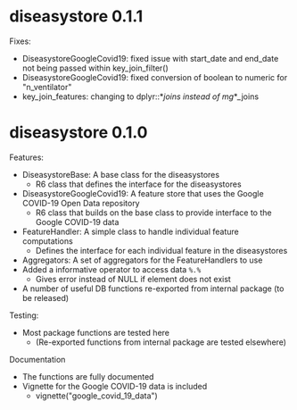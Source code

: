 # diseasystore 0.1.1

Fixes:
* DiseasystoreGoogleCovid19: fixed issue with start_date and end_date not being passed within key_join_filter()
* DiseasystoreGoogleCovid19: fixed conversion of boolean to numeric for "n_ventilator"
* key_join_features: changing to dplyr::\*_joins instead of mg_\*_joins

# diseasystore 0.1.0

Features:
* DiseasystoreBase: A base class for the diseasystores
  * R6 class that defines the interface for the diseasystores
* DiseasystoreGoogleCovid19: A feature store that uses the Google COVID-19 Open Data repository
  * R6 class that builds on the base class to provide interface to the Google COVID-19 data
* FeatureHandler: A simple class to handle individual feature computations
  * Defines the interface for each individual feature in the diseasystores
* Aggregators: A set of aggregators for the FeatureHandlers to use
* Added a informative operator to access data `%.%`
  * Gives error instead of NULL if element does not exist
* A number of useful DB functions re-exported from internal package (to be released)

Testing:
* Most package functions are tested here
  * (Re-exported functions from internal package are tested elsewhere)

Documentation
* The functions are fully documented
* Vignette for the Google COVID-19 data is included
  * vignette("google_covid_19_data")
